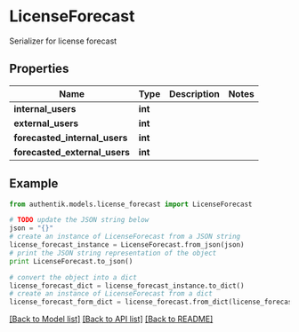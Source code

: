 # LicenseForecast

Serializer for license forecast

## Properties
Name | Type | Description | Notes
------------ | ------------- | ------------- | -------------
**internal_users** | **int** |  | 
**external_users** | **int** |  | 
**forecasted_internal_users** | **int** |  | 
**forecasted_external_users** | **int** |  | 

## Example

```python
from authentik.models.license_forecast import LicenseForecast

# TODO update the JSON string below
json = "{}"
# create an instance of LicenseForecast from a JSON string
license_forecast_instance = LicenseForecast.from_json(json)
# print the JSON string representation of the object
print LicenseForecast.to_json()

# convert the object into a dict
license_forecast_dict = license_forecast_instance.to_dict()
# create an instance of LicenseForecast from a dict
license_forecast_form_dict = license_forecast.from_dict(license_forecast_dict)
```
[[Back to Model list]](../README.md#documentation-for-models) [[Back to API list]](../README.md#documentation-for-api-endpoints) [[Back to README]](../README.md)


